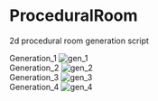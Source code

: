 # ProceduralRoom
2d procedural room generation script

Generation_1
![gen_1](https://ibb.co/ZVYBypZ)  
Generation_2
![gen_2](https://ibb.co/pjBGqn7)  
Generation_3
![gen_3](https://ibb.co/Tk5MXZ6)  
Generation_4
![gen_4](https://ibb.co/3p4nWgB)  
